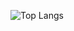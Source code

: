  ![Top Langs](https://github-readme-stats.vercel.app/api/top-langs/?username=yarexmarvin&hide=,css,scss,html&theme=tokyonight)
 

